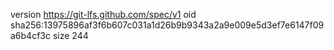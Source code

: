 version https://git-lfs.github.com/spec/v1
oid sha256:13975896af3f6b607c031a1d26b9b9343a2a9e009e5d3ef7e6147f09a6b4cf3c
size 244
